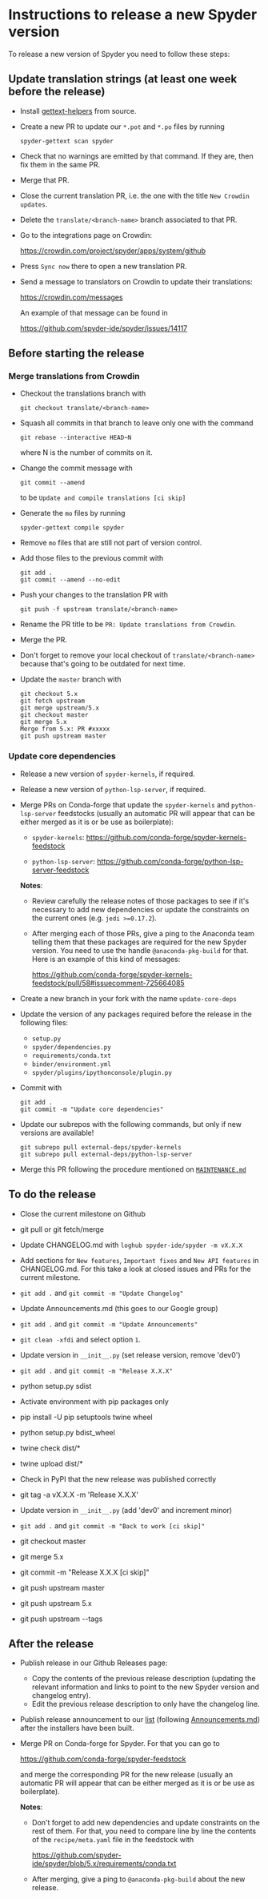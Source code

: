 # Instructions to release a new Spyder version

To release a new version of Spyder you need to follow these steps:

## Update translation strings (at least one week before the release)

* Install [gettext-helpers](https://github.com/spyder-ide/gettext-helpers) from source.

* Create a new PR to update our `*.pot` and `*.po` files by running

      spyder-gettext scan spyder

* Check that no warnings are emitted by that command. If they are, then fix them in the same PR.

* Merge that PR.

* Close the current translation PR, i.e. the one with the title `New Crowdin updates`.

* Delete the `translate/<branch-name>` branch associated to that PR.

* Go to the integrations page on Crowdin:

  https://crowdin.com/project/spyder/apps/system/github

* Press `Sync now` there to open a new translation PR.

* Send a message to translators on Crowdin to update their translations:

  https://crowdin.com/messages

  An example of that message can be found in

  https://github.com/spyder-ide/spyder/issues/14117

## Before starting the release

### Merge translations from Crowdin

* Checkout the translations branch with

      git checkout translate/<branch-name>

* Squash all commits in that branch to leave only one with the command

      git rebase --interactive HEAD~N

  where N is the number of commits on it.

* Change the commit message with

      git commit --amend

  to be `Update and compile translations [ci skip]`

* Generate the `mo` files by running

      spyder-gettext compile spyder

* Remove `mo` files that are still not part of version control.

* Add those files to the previous commit with

      git add .
      git commit --amend --no-edit

* Push your changes to the translation PR with

      git push -f upstream translate/<branch-name>

* Rename the PR title to be `PR: Update translations from Crowdin`.

* Merge the PR.

* Don't forget to remove your local checkout of `translate/<branch-name>` because that's going to be outdated for next time.

* Update the `master` branch with

      git checkout 5.x
      git fetch upstream
      git merge upstream/5.x
      git checkout master
      git merge 5.x
      Merge from 5.x: PR #xxxxx
      git push upstream master

### Update core dependencies

* Release a new version of `spyder-kernels`, if required.

* Release a new version of `python-lsp-server`, if required.

* Merge PRs on Conda-forge that update the `spyder-kernels` and `python-lsp-server` feedstocks (usually an automatic PR will appear that can be either merged as it is or be use as boilerplate):

  - `spyder-kernels`: https://github.com/conda-forge/spyder-kernels-feedstock

  - `python-lsp-server`: https://github.com/conda-forge/python-lsp-server-feedstock

  **Notes**:

  - Review carefully the release notes of those packages to see if it's necessary to add new dependencies or update the constraints on the current ones (e.g. `jedi >=0.17.2`).
  - After merging each of those PRs, give a ping to the Anaconda team telling them that these packages are required for the new Spyder version. You need to use the handle `@anaconda-pkg-build` for that. Here is an example of this kind of messages:

    https://github.com/conda-forge/spyder-kernels-feedstock/pull/58#issuecomment-725664085


* Create a new branch in your fork with the name `update-core-deps`

* Update the version of any packages required before the release in the following files:

  - `setup.py`
  - `spyder/dependencies.py`
  - `requirements/conda.txt`
  - `binder/environment.yml`
  - `spyder/plugins/ipythonconsole/plugin.py`

* Commit with

      git add .
      git commit -m "Update core dependencies"

* Update our subrepos with the following commands, but only if new versions are available!

      git subrepo pull external-deps/spyder-kernels
      git subrepo pull external-deps/python-lsp-server

* Merge this PR following the procedure mentioned on [`MAINTENANCE.md`](MAINTENANCE.md)

## To do the release

* Close the current milestone on Github

* git pull or git fetch/merge

* Update CHANGELOG.md with `loghub spyder-ide/spyder -m vX.X.X`

* Add sections for `New features`, `Important fixes` and `New API features` in CHANGELOG.md. For this take a look at closed issues and PRs for the current milestone.

* `git add .` and `git commit -m "Update Changelog"`

* Update Announcements.md (this goes to our Google group)

* `git add .` and `git commit -m "Update Announcements"`

* `git clean -xfdi` and select option `1`.

* Update version in `__init__.py` (set release version, remove 'dev0')

* `git add .` and `git commit -m "Release X.X.X"`

* python setup.py sdist

* Activate environment with pip packages only

* pip install -U pip setuptools twine wheel

* python setup.py bdist_wheel

* twine check dist/*

* twine upload dist/*

* Check in PyPI that the new release was published correctly

* git tag -a vX.X.X -m 'Release X.X.X'

* Update version in `__init__.py` (add 'dev0' and increment minor)

* `git add .` and `git commit -m "Back to work [ci skip]"`

* git checkout master

* git merge 5.x

* git commit -m "Release X.X.X [ci skip]"

* git push upstream master

* git push upstream 5.x

* git push upstream --tags


## After the release

* Publish release in our Github Releases page:
  - Copy the contents of the previous release description (updating the relevant information and links to point to the new Spyder version and changelog entry).
  - Edit the previous release description to only have the changelog line.

* Publish release announcement to our [list](https://groups.google.com/group/spyderlib) (following [Announcements.md](Announcements.md)) after the installers have been built.

* Merge PR on Conda-forge for Spyder. For that you can go to

  https://github.com/conda-forge/spyder-feedstock

  and merge the corresponding PR for the new release (usually an automatic PR will appear that can be either merged as it is or be use as boilerplate).

  **Notes**:

  - Don't forget to add new dependencies and update constraints on the rest of them. For that, you need to compare line by line the contents of the `recipe/meta.yaml` file in the feedstock with

    https://github.com/spyder-ide/spyder/blob/5.x/requirements/conda.txt
  - After merging, give a ping to `@anaconda-pkg-build` about the new release.
